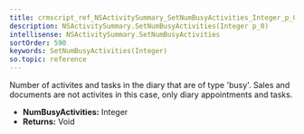 ```yaml
---
title: crmscript_ref_NSActivitySummary_SetNumBusyActivities_Integer_p_0
description: NSActivitySummary.SetNumBusyActivities(Integer p_0)
intellisense: NSActivitySummary.SetNumBusyActivities
sortOrder: 590
keywords: SetNumBusyActivities(Integer)
so.topic: reference
---
```



Number of activites and tasks in the diary that are of type 'busy'. Sales and documents are not activites in this case, only diary appointments and tasks.



* **NumBusyActivities:** Integer
* **Returns:** Void


